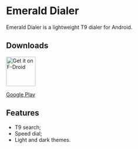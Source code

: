# Emerald Dialer

Emerald Dialer is a lightweight T9 dialer for Android. 

## Downloads
[<img src="https://f-droid.org/badge/get-it-on.png"
      alt="Get it on F-Droid"
      height="80">](https://f-droid.org/app/ru.henridellal.dialer)

[Google Play](https://play.google.com/store/apps/details?id=ru.henridellal.dialer)

## Features
- T9 search;
- Speed dial;
- Light and dark themes.
